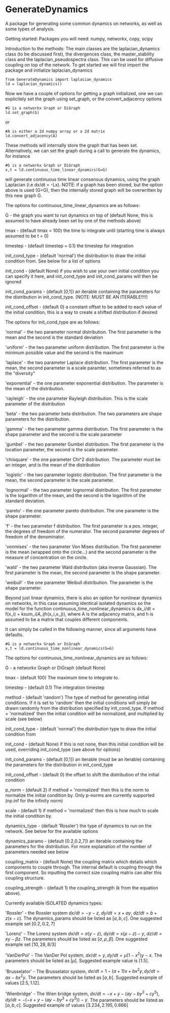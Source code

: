 # GenerateDynamics
A package for generating some common dynamics on networks, as well as some types of analysis.

Getting started: Packages you will need: numpy, networkx, copy, scipy

Introduction to the methods:
The main classes are the laplacian_dynamics class (to be discussed first), the divergences class, the master_stability class and the laplacian_pseudospectra class. This can be used for diffusive coupling on top of the network. To get started we will first import the package and initialize laplacian_dynamics

```
from GenerateDynamics import laplacian_dynamics
ld = laplacian_dynamics()
```

Now we have a couple of options for getting a graph initialized, one we can explicitely set the graph using set_graph, or the convert_adjacency options
```
#G is a networkx Graph or DiGraph
ld.set_graph(G)
```
or
```
#A is either a 2d numpy array or a 2d matrix
ld.convert_adjacency(A)
```
These methods will internally store the graph that has been set.
Alternatively, we can set the graph during a call to generate the dynamics, for instance
```
#G is a networkx Graph or DiGraph
x,t = ld.continuous_time_linear_dynamics(G=G)
```
will generate continuous time linear consensus dynamics, using the graph Laplacian (i.e dx/dt = -Lx). NOTE: if a graph has been stored, but the option above is used (G=G), then the internally stored graph will be overwritten by this new graph G.

The options for continuous_time_linear_dynamics are as follows:

G - the graph you want to run dynamics on top of (default None, this is assumed to have already been set by one of the methods above)

tmax - (default tmax = 100) the time to integrate until (starting time is always assumed to be t = 0)

timestep - (default timestep = 0.1) the timestep for integration

init_cond_type - (default 'normal') the distribution to draw the initial condition from. See below for a list of options

init_cond - (default None) if you wish to use your own initial condition you can specify it here, and init_cond_type and init_cond_params will then be ignored

init_cond_params - (default [0,1]) an iterable containing the parameters for the distribution in init_cond_type. (NOTE: MUST BE AN ITERABLE!!!!)

init_cond_offset - (default 0) a constant offset to be added to each value of the initial condition, this is a way to create a shifted distribution if desired



The options for init_cond_type are as follows:

'normal' - the two parameter normal distribution. The first parameter is the mean and the second is the standard deviation

'uniform' - the two parameter uniform distribution. The first parameter is the minimum possible value and the second is the maximum

'laplace' - the two parameter Laplace distribution. The first parameter is the mean, the second parameter is a scale paramter, sometimes referred to as the "diversity"

'exponential' - the one parameter exponential distribution.  The parameter is the mean of the distribution.

'rayleigh' - the one parameter Rayleigh distribution. This is the scale parameter of the distribution

'beta' - the two parameter beta distribution. The two parameters are shape parameters for the distribution.

'gamma' - the two parameter gamma distribution. The first parameter is the shape parameter and the second is the scale parameter

'gumbel' - the two parameter Gumbel distribution. The first parameter is the location parameter, the second is the scale parameter.

'chisquare' - the one parameter Chi^2 distribution. The parameter must be an integer, and is the mean of the distribution

'logistic' - the two parameter logistic distribution. The first parameter is the mean, the second parameter is the scale parameter.

'lognormal' - the two parameter lognormal distribution. The first parameter is the logarithm of the mean, and the second is the logarithm of the standard deviation.

'pareto' - the one parameter pareto distribution. The one parameter is the shape parameter.

'f' - the two parameter f distribution. The first parameter is a pos. integer, the degrees of freedom of the numerator. The second parameter degrees of freedom of the denominator.

'vonmises' - the two parameter Von Mises distribution. The first parameter is the mean (wrapped onto the circle...) and the second parameter is the measure of concentration on the circle.

'wald' - the two parameter Wald distribution (aka inverse Gaussian). The first parameter is the mean, the second parameter is the shape parameter.

'weibull' - the one parameter Weibull distribution. The parameter is the shape parameter.


Beyond just linear dynamics, there is also an option for nonlinear dynamics on networks, in this case assuming identical isolated dynamics so the model for the function continuous_time_nonlinear_dynamics  is dx_i/dt = f(x_i) + k*sum_i(A_ij*h(x_i,x_j)), where A is the adjacency matrix, and h is assumed to be a matrix that couples different components. 

It can simply be called in the following manner, since all arguments have defaults.
```
#G is a networkx Graph or DiGraph
x,t = ld.continuous_time_nonlinear_dynamics(G=G)
```

The options for continuous_time_nonlinear_dynamics are as follows:

G - a networkx Graph or DiGraph (default None)

tmax - (default 100) The maximum time to integrate to.

timestep - (default 0.1) The integration timestep

method - (default 'random') The type of method for generating initial conditions. If it is set to 'random' then the initial conditions will simply be drawn randomly from the distribution specified by init_cond_type. If method = 'normalized' then the initial condition will be normalized, and multiplied by scale (see below)

init_cond_type - (default 'normal') the distribution type to draw the initial condition from

init_cond - (default None) if this is not none, then this initial condition will be used, overriding init_cond_type (see above for options)

init_cond_params - (default [0,1]) an iterable (must be an iterable) containing the parameters for the distribution in init_cond_type

init_cond_offset - (default 0) the offset to shift the distribution of the initial condition

p_norm - (default 2) if method = 'normalized' then this is the norm to normalize the initial condition by. Only p-norms are currently supported (np.inf for the infinity norm)

scale - (default 1) if method = 'normalized' then this is how much to scale the initial condition by.

dynamics_type - (default 'Rossler') the type of dynamics to run on the network. See below for the available options

dynamics_params - (default [0.2,0.2,7]) an iterable containing the parameters for the distribution. For more explanation of the number of parameters needed see below

coupling_matrix - (default None) the coupling matrix which details which components to couple through. The internal default is coupling through the first component. So inputting the correct size coupling matrix can alter this coupling structure.

coupling_strength - (default 1) the coupling_strength (k from the equation above).


Currently available ISOLATED dynamics types:

'Rossler' - the Rossler system $dx/dt = -y-z$, $dy/dt = x+ay$, $dz/dt = b+z(x-c)$. The dynamics_params should be listed as $[a,b,c]$. One suggested example set $[0.2,0.2,7]$

'Lorenz' - The Lorenz system $dx/dt = \sigma(y-z)$, $dy/dt = x(\rho -z) -y$, $dz/dt = xy-\beta z$. The parameters should be listed as $[\sigma,\rho,\beta]$. One suggested example set $[10,28,8/3]$

'VanDerPol' - The VanDer Pol system, $dx/dt = y, dy/dt = \mu(1-x^2)y-x$. The parameters should be listed as $[\mu]$. Suggested example value is $[1.5]$.

'Brusselator' - The Brusselator system, $dx/dt = 1-(a+1)x+bx^2y, dy/dt = ax-bx^2y$. The parameters should be listed as $[a,b]$. Suggested example of values $[2.5,1.12]$.

'Wienbridge' - The Wien bridge system, $dx/dt = -x+y-(ay-by^3+cy^5), dy/dt = -(-x+y-(ay-by^3+cy^5))-y$. The parameters should be listed as $[a,b,c]$. Suggested example of values $[3.234, 2.195, 0.666]$


